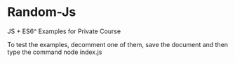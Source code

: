 # Random-Js
JS + ES6^ Examples for Private Course

To test the examples, decomment one of them, save the document and then type the command node index.js
